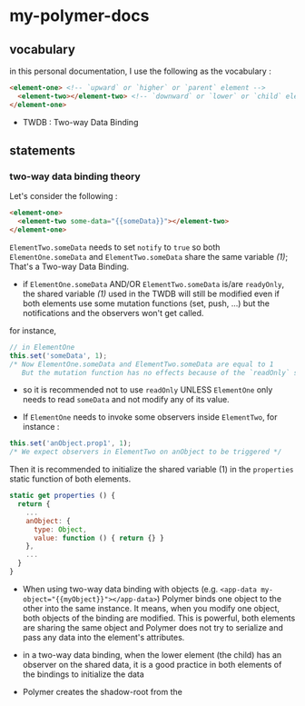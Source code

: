 # my-polymer-docs

## vocabulary

in this personal documentation, I use the following as the vocabulary :

```html
<element-one> <!-- `upward` or `higher` or `parent` element -->
  <element-two></element-two> <!-- `downward` or `lower` or `child` element -->
</element-one>
```

- TWDB : Two-way Data Binding

## statements

### two-way data binding theory

Let's consider the following :

```html
<element-one> 
  <element-two some-data="{{someData}}"></element-two>
</element-one>
```
`ElementTwo.someData` needs to set `notify` to `true` so both `ElementOne.someData` and `ElementTwo.someData` share the same variable *(1)*; That's a Two-way Data Binding.

- if `ElementOne.someData` AND/OR `ElementTwo.someData` is/are `readyOnly`, the shared variable *(1)* used in the TWDB will still be modified even if both elements use some mutation functions (set, push, ...) but the notifications and the observers won't get called.

for instance, 
```javascript
// in ElementOne
this.set('someData', 1);
/* Now ElementOne.someData and ElementTwo.someData are equal to 1
   But the mutation function has no effects because of the `readOnly` set to `true` */
```
- so it is recommended not to use `readOnly` UNLESS `ElementOne` only needs to read `someData` and not modify any of its value.

- If `ElementOne` needs to invoke some observers inside `ElementTwo`, for instance :

```javascript
this.set('anObject.prop1', 1);
/* We expect observers in ElementTwo on anObject to be triggered */
```
Then it is recommended to initialize the shared variable (1) in the `properties` static function of both elements.

```javascript
static get properties () {
  return {
    ...
    anObject: {
      type: Object,
      value: function () { return {} }
    },
    ...
  }
}
```

- When using two-way data binding with objects (e.g. `<app-data my-object="{{myObject}}"></app-data>`) Polymer binds one object to the other into the same instance. It means, when you modify one object, both objects of the binding are modified. This is powerful, both elements are sharing the same object and Polymer does not try to serialize and pass any data into the element's attributes.

- in a two-way data binding, when the lower element (the child) has an observer on the shared data, it is a good practice in both elements of the bindings to initialize the data 

- Polymer creates the shadow-root from the <template> in the <dom-module> only when the instance is attached to the dom. because the lifecycle starts when the instance is attached.
  That means connectedCallback function won't be called before attached.

- _flushProperties() called on a Polymer.Element extended Instance will force the Polymer lifecycle if the Element wasn't attached to the dom. If the Element has a Polymer <template>, _flushProperties() won't create the template and any further attachment of the Element to the dom won't trigger the creation of the Polymer <template> as well. It is then not recommended to use this function, unless the Element is only a data-structure that the application is using to store data.

- It is not recommended to reflectToAttribute an object-type or Array of object-type properties, for Polymer serialize and can generate long string of text pasted in the dom (and there is no use).

- It is possible to use Array of objects in a two-way data binding because polymer binds the data using references.

- When using Array of objects in a two-way data binding, we can use paths in template. e.g.
```
<b>{{theArray.0.property}}</b>
```

- To change and notify the change of an object property (if the object is a property of the Polymer element, or if the object is in an array and the array is a property of the Polymer element) or the value of an array, use the function **set**, for instance :

```javascript
this.set('theObject.property', 14); // if the object is a property
this.set('intArray.0', 14); // if the array is a property
this.set('objArray.0.property', 14); // if the object is in an array and the array a property
```

note : it is important to note that using **set** or **notifyPath** will only affect templates where the placeholders match the changes and related observers such as

```javascript
static get observers () {
  return ['_udpateElement(objArray.0.property)'];
}
```

